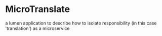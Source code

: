 # MicroTranslate
a lumen application to describe how to isolate responsibility (in this case 'translation')  as a microservice
